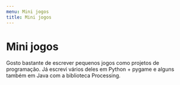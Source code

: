 ```yaml
---
menu: Mini jogos
title: Mini jogos
---
```


# Mini jogos

Gosto bastante de escrever pequenos jogos como projetos de programação. Já escrevi vários deles em Python + pygame e alguns também em Java com a biblioteca Processing.